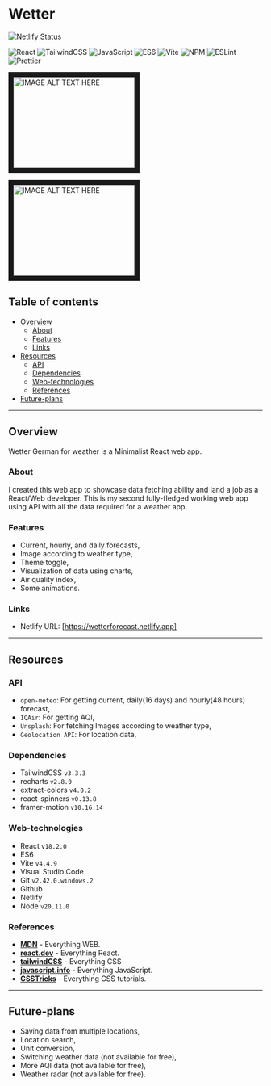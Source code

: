 # Wetter

[![Netlify Status](https://api.netlify.com/api/v1/badges/f7b1359f-3e11-4f29-88cd-7f8204e93b29/deploy-status)](https://app.netlify.com/sites/wetterforecast/deploys)

![React](https://img.shields.io/badge/React-teal)
![TailwindCSS](https://img.shields.io/badge/TailwindCSS-blue)
![JavaScript](https://img.shields.io/badge/JavaScript-yellow)
![ES6](https://img.shields.io/badge/ES6-yellow)
![Vite](https://img.shields.io/badge/Vite-purple)
![NPM](https://img.shields.io/badge/NPM-red)
![ESLint](https://img.shields.io/badge/ESLint-purple)
![Prettier](https://img.shields.io/badge/Prettier-darkblue)

<a href="https://https://youtu.be/-D5aYMGIiKU" target="_blank"><img src="/public/wetter_desktop.jpg" 
alt="IMAGE ALT TEXT HERE" width="240" height="180" border="10" /></a>

<a href="https://youtu.be/kpaygBjb8Ac" target="_blank"><img src="/public/wetter_mobile.jpg" 
alt="IMAGE ALT TEXT HERE" width="240" height="180" border="10" /></a>

## Table of contents

- [Overview](#overview)
  - [About](#about)
  - [Features](#features)
  - [Links](#links)
- [Resources](#resources)
  - [API](#api)
  - [Dependencies](#dependencies)
  - [Web-technologies](#web-technologies)
  - [References](#references)
- [Future-plans](#future-plans)

---

## Overview

Wetter German for weather is a Minimalist React web app.

### About

I created this web app to showcase data fetching ability and land a job as a React/Web developer. This is my second fully-fledged working web app using API with all the data required for a weather app.

### Features

- Current, hourly, and daily forecasts,
- Image according to weather type,
- Theme toggle,
- Visualization of data using charts,
- Air quality index,
- Some animations.

### Links

- Netlify URL: [https://wetterforecast.netlify.app]

---

## Resources

### API

- `open-meteo`: For getting current, daily(16 days) and hourly(48 hours) forecast,
- `IQAir`: For getting AQI,
- `Unsplash`: For fetching Images according to weather type,
- `Geolocation API`: For location data,

### Dependencies

- TailwindCSS `v3.3.3`
- recharts `v2.8.0`
- extract-colors `v4.0.2`
- react-spinners `v0.13.8`
- framer-motion `v10.16.14`

### Web-technologies

- React `v18.2.0`
- ES6
- Vite `v4.4.9`
- Visual Studio Code
- Git `v2.42.0.windows.2`
- Github
- Netlify
- Node `v20.11.0`

### References

- **[MDN](https://developers.mozilla.org)** - Everything WEB.
- **[react.dev](https://react.dev)** - Everything React.
- **[tailwindCSS](https://tailwindcss.com)** - Everything CSS
- **[javascript.info](https://javascript.info)** - Everything JavaScript.
- **[CSSTricks](https://css-tricks.com)** - Everything CSS tutorials.

---

## Future-plans

- Saving data from multiple locations,
- Location search,
- Unit conversion,
- Switching weather data (not available for free),
- More AQI data (not available for free),
- Weather radar (not available for free).
